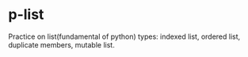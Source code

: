 # p-list
Practice on list(fundamental of python) types: indexed list, ordered list, duplicate members, mutable list.
